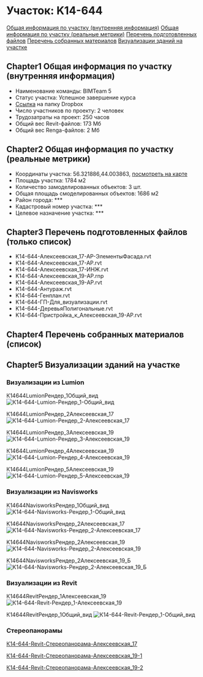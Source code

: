 # Участок: K14-644

[Общая информация по участку (внутренняя информация)](#Chapter1)
[Общая информация по участку (реальные метрики)](#Chapter2)
[Перечень подготовленных файлов](#Chapter3)
[Перечень собранных материалов](#Chapter4)
[Визуализации зданий на участке](#Chapter5)

## <a id="test">Chapter1</a> Общая информация по участку (внутренняя информация)
+ Наименование команды: BIMTeam 5
+ Статус участка: Успешное завершение курса
+ [Ссылка](https://www.dropbox.com/sh/wvvgv1nw1iqred9/AAC7dwMG3H5IYtjA4Ap7PM0Ya/K14_644?dl=0) на папку Dropbox
+ Число участников по проекту: 2 человек
+ Трудозатраты на проект: 250 часов
+ Общий вес Revit-файлов: 173 Мб
+ Общий вес Renga-файлов: 2 Мб
## <a id="test">Chapter2</a> Общая информация по участку (реальные метрики)
+ Координаты участка: 56.321886,44.003863, [посмотреть на карте](yandex.ru/maps/47/nizhny-novgorod/?ll=56.321886%2C44.003863&z=19)
+ Площадь участка: 1784 м2
+ Количество замоделированных объектов: 3 шт.
+ Общая площадь смоделированных объектов: 1686 м2
+ Район города: *** 
+ Кадастровый номер участка: *** 
+ Целевое назначение участка: *** 
## <a id="test">Chapter3</a> Перечень подготовленных файлов (только список)
+ K14-644-Алексеевская_17-АР-ЭлементыФасада.rvt
+ K14-644-Алексеевская_17-АР.rvt
+ K14-644-Алексеевская_17-ИНЖ.rvt
+ K14-644-Алексеевская_19-АР.rnp
+ K14-644-Алексеевская_19-АР.rvt
+ K14-644-Антураж.rvt
+ K14-644-Генплан.rvt
+ K14-644-ГП-Для_визуализации.rvt
+ K14-644-ДеревьяПолигональные.rvt
+ K14-644-Пристройка_к_Алексеевская_19-АР.rvt
## <a id="test">Chapter4</a> Перечень собранных материалов (список)
## <a id="test">Chapter5</a> Визуализации зданий на участке
### Визуализации из Lumion
К14644LumionРендер_1Общий_вид
![К14-644-Lumion-Рендер_1-Общий_вид](/Images/K14_644/К14-644-Lumion-Рендер_1-Общий_вид_Compressed.jpg)

К14644LumionРендер_2Алексеевская_17
![К14-644-Lumion-Рендер_2-Алексеевская_17](/Images/K14_644/К14-644-Lumion-Рендер_2-Алексеевская_17_Compressed.jpg)

К14644LumionРендер_3Алексеевская_19
![К14-644-Lumion-Рендер_3-Алексеевская_19](/Images/K14_644/К14-644-Lumion-Рендер_3-Алексеевская_19_Compressed.jpg)

К14644LumionРендер_4Алексеевская_19
![К14-644-Lumion-Рендер_4-Алексеевская_19](/Images/K14_644/К14-644-Lumion-Рендер_4-Алексеевская_19_Compressed.jpg)

К14644LumionРендер_5Алексеевская_19
![К14-644-Lumion-Рендер_5-Алексеевская_19](/Images/K14_644/К14-644-Lumion-Рендер_5-Алексеевская_19_Compressed.jpg)

### Визуализации из Navisworks
K14644NavisworksРендер_1Общий_вид
![K14-644-Navisworks-Рендер_1-Общий_вид](/Images/K14_644/K14-644-Navisworks-Рендер_1-Общий_вид_Compressed.jpg)

K14644NavisworksРендер_2Алексеевская_17
![K14-644-Navisworks-Рендер_2-Алексеевская_17](/Images/K14_644/K14-644-Navisworks-Рендер_2-Алексеевская_17_Compressed.jpg)

K14644NavisworksРендер_2Алексеевская_19
![K14-644-Navisworks-Рендер_2-Алексеевская_19](/Images/K14_644/K14-644-Navisworks-Рендер_2-Алексеевская_19_Compressed.jpg)

K14644NavisworksРендер_2Алексеевская_19_Б
![K14-644-Navisworks-Рендер_2-Алексеевская_19_Б](/Images/K14_644/K14-644-Navisworks-Рендер_2-Алексеевская_19_Б_Compressed.jpg)

### Визуализации из Revit
К14644RevitРендер_1Алексеевская_19
![К14-644-Revit-Рендер_1-Алексеевская_19](/Images/K14_644/К14-644-Revit-Рендер_1-Алексеевская_19_Compressed.jpg)

К14644RevitРендер_1Общий_вид
![К14-644-Revit-Рендер_1-Общий_вид](/Images/K14_644/К14-644-Revit-Рендер_1-Общий_вид_Compressed.jpg)

### Стереопанорамы
[К14-644-Revit-Стереопанорама-Алексеевская_17](https://pano.autodesk.com/pano.html?url=jpgs/1dd809a5-fe28-40b9-8321-a8118a3d6fb7&version=2)

[К14-644-Revit-Стереопанорама-Алексеевская_19-1](https://pano.autodesk.com/pano.html?url=jpgs/7c68a2b4-47c1-494c-bcd4-ae149dfbbc44&version=2)

[К14-644-Revit-Стереопанорама-Алексеевская_19-2](https://pano.autodesk.com/pano.html?url=jpgs/0f50cb3d-a99a-4721-84fc-f9c0c3763ec0&version=2)

